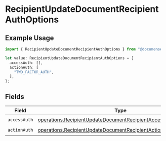 # RecipientUpdateDocumentRecipientAuthOptions

## Example Usage

```typescript
import { RecipientUpdateDocumentRecipientAuthOptions } from "@documenso/sdk-typescript/models/operations";

let value: RecipientUpdateDocumentRecipientAuthOptions = {
  accessAuth: [],
  actionAuth: [
    "TWO_FACTOR_AUTH",
  ],
};
```

## Fields

| Field                                                                                                                                            | Type                                                                                                                                             | Required                                                                                                                                         | Description                                                                                                                                      |
| ------------------------------------------------------------------------------------------------------------------------------------------------ | ------------------------------------------------------------------------------------------------------------------------------------------------ | ------------------------------------------------------------------------------------------------------------------------------------------------ | ------------------------------------------------------------------------------------------------------------------------------------------------ |
| `accessAuth`                                                                                                                                     | [operations.RecipientUpdateDocumentRecipientAccessAuthResponse](../../models/operations/recipientupdatedocumentrecipientaccessauthresponse.md)[] | :heavy_check_mark:                                                                                                                               | N/A                                                                                                                                              |
| `actionAuth`                                                                                                                                     | [operations.RecipientUpdateDocumentRecipientActionAuthResponse](../../models/operations/recipientupdatedocumentrecipientactionauthresponse.md)[] | :heavy_check_mark:                                                                                                                               | N/A                                                                                                                                              |